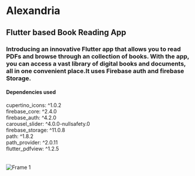 # Alexandria
## Flutter based Book Reading App

### Introducing an innovative Flutter app that allows you to read PDFs and browse through an  collection of books. With the app, you can access a vast library of digital books and documents, all in one convenient place.It uses Firebase auth and firebase Storage.

#### Dependencies used</br>

  cupertino_icons: ^1.0.2<br/>
  firebase_core: ^2.4.0<br/>
  firebase_auth: ^4.2.0<br/>
  carousel_slider: ^4.0.0-nullsafety.0<br/>
  firebase_storage: ^11.0.8<br/>
  path: ^1.8.2<br/>
  path_provider: ^2.0.11<br/>
  flutter_pdfview: ^1.2.5<br/>
  <br/><br/>
![Frame 1](https://user-images.githubusercontent.com/98171563/228764383-1a1406a0-8715-46b1-a0d1-722cfd8d826e.png)
